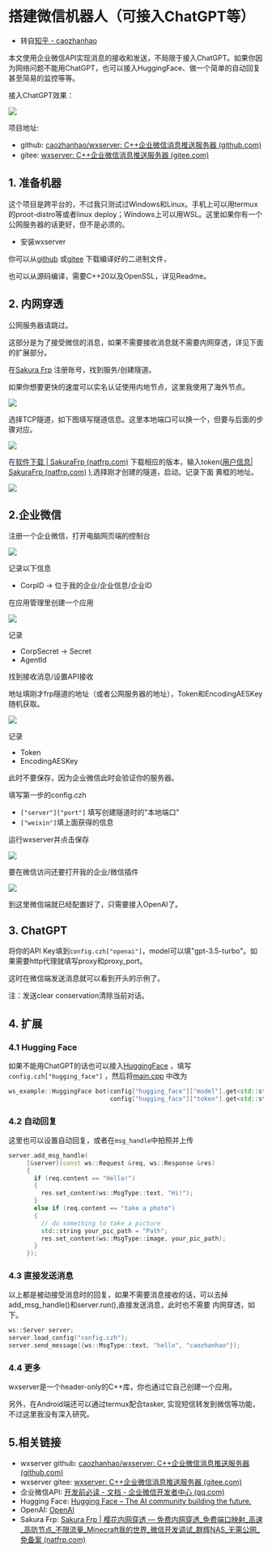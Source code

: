 # 搭建微信机器人（可接入ChatGPT等）

- 转自[知乎 - caozhanhao](https://zhuanlan.zhihu.com/p/618651568)

本文使用企业微信API实现消息的接收和发送，不局限于接入ChatGPT。如果你因为网络问题不能用ChatGPT，也可以接入HuggingFace、做一个简单的自动回复甚至简易的监控等等。

接入ChatGPT效果：

![](image/example.jpg)

项目地址:

* github: [caozhanhao/wxserver: C++企业微信消息推送服务器 (github.com)](https://github.com/caozhanhao/wxserver)
* gitee: [wxserver: C++企业微信消息推送服务器 (gitee.com)](https://gitee.com/cmvy2020/wxserver)

## 1\. 准备机器

这个项目是跨平台的，不过我只测试过Windows和Linux。手机上可以用termux的proot-distro等或者linux deploy；Windows上可以用WSL。这里如果你有一个公网服务器的话更好，但不是必须的。

* 安装wxserver

你可以从[github](https://github.com/caozhanhao/wxserver/releases) 或[gitee](https://gitee.com/cmvy2020/wxserver/releases)
下载编译好的二进制文件，

也可以从源码编译，需要C++20以及OpenSSL，详见Readme。

## 2\. 内网穿透

公网服务器请跳过。

这部分是为了接受微信的消息，如果不需要接收消息就不需要内网穿透，详见下面的扩展部分。

在[Sakura Frp](https://www.natfrp.com/) 注册账号，找到服务/创建隧道。

如果你想要更快的速度可以实名认证使用内地节点，这里我使用了海外节点。

![](image/frp1.jpg)

选择TCP隧道，如下图填写隧道信息。这里本地端口可以换一个，但要与后面的步骤对应。

![](image/frp2.jpg)

在[软件下载 | SakuraFrp
(natfrp.com)](https://www.natfrp.com/tunnel/download)
下载相应的版本，输入token([用户信息| SakuraFrp (natfrp.com)](https://www.natfrp.com/user/profile) ),选择刚才创建的隧道，启动。记录下面 黄框的地址。

![](image/frp3.jpg)

## 2.企业微信

注册一个企业微信，打开电脑网页端的控制台

![](image/qywx1.jpg)

记录以下信息

* CorpID -> 位于我的企业/企业信息/企业ID

在应用管理里创建一个应用

![](image/qywx2.jpg)

记录

* CorpSecret -> Secret
* AgentId

找到接收消息/设置API接收

地址填刚才frp隧道的地址（或者公网服务器的地址），Token和EncodingAESKey随机获取。

![](image/qywx3.jpg)

记录

* Token
* EncodingAESKey

此时不要保存，因为企业微信此时会验证你的服务器。

填写第一步的config.czh

* `["server"]["port"]` 填写创建隧道时的"本地端口"
* `["weixin"]`填上面获得的信息

运行wxserver并点击保存

![](image/wxserver.png)

要在微信访问还要打开我的企业/微信插件

![](image/qywx4.jpg)

到这里微信端就已经配置好了，只需要接入OpenAI了。

## 3\. ChatGPT

将你的API Key填到`config.czh["openai"]`，model可以填"gpt-3.5-turbo"。如果需要http代理就填写proxy和proxy_port。

这时在微信端发送消息就可以看到开头的示例了。

注：发送clear conservation清除当前对话。

## 4\. 扩展

### 4.1 Hugging Face

如果不能用ChatGPT的话也可以接入[HuggingFace](https://huggingface.co/) ，填写`config.czh["hugging_face"]`
，然后将[main.cpp](https://github.com/caozhanhao/wxserver/blob/main/examples/src/main.cpp) 中改为

```c++
ws_example::HuggingFace bot(config["hugging_face"]["model"].get<std::string>(),
                            config["hugging_face"]["token"].get<std::string>());
```

### 4.2 自动回复

这里也可以设置自动回复，或者在`msg_handle`中拍照并上传

```c++
server.add_msg_handle(
     [&server](const ws::Request &req, ws::Response &res)
     {
       if (req.content == "Hello!")
       {
         res.set_content(ws::MsgType::text, "Hi!");
       }
       else if (req.content == "take a photo")
       {
         // do something to take a picture
         std::string your_pic_path = "Path";
         res.set_content(ws::MsgType::image, your_pic_path);
       }
     });
```

### 4.3 直接发送消息

以上都是被动接受消息时的回复，如果不需要消息接收的话，可以去掉add_msg_handle()和server.run(),直接发送消息，此时也不需要 内网穿透，如下。

```c++
ws::Server server;
server.load_config("config.czh");
server.send_message({ws::MsgType::text, "hello", "caozhanhao"});
```

### 4.4 更多

wxserver是一个header-only的C++库，你也通过它自己创建一个应用。

另外，在Android端还可以通过termux配合tasker, 实现短信转发到微信等功能，不过这里我没有深入研究。

## 5.相关链接

* wxserver github: [caozhanhao/wxserver: C++企业微信消息推送服务器 (github.com)](https://github.com/caozhanhao/wxserver)
* wxserver gitee: [wxserver: C++企业微信消息推送服务器 (gitee.com)](https://gitee.com/cmvy2020/wxserver)
* 企业微信API: [开发前必读 - 文档 - 企业微信开发者中心 (qq.com)](https://developer.work.weixin.qq.com/document/path/91201)
* Hugging Face: [Hugging Face – The AI community building the future.](https://huggingface.co/)
* OpenAI: [OpenAI](https://openai.com/)
* Sakura
  Frp: [Sakura Frp | 樱花内网穿透 — 免费内网穿透_免费端口映射_高速_高防节点_不限流量_Minecraft我的世界_微信开发调试_群辉NAS_无需公网_免备案 (natfrp.com)](https://www.natfrp.com/)